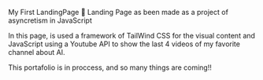 My First LandingPage 💚
Landing Page as been made as a project of asyncretism in JavaScript

In this page, is used a framework of TailWind CSS for the visual content and
JavaScript using a Youtube API to show the last 4 videos of my favorite channel about AI.

This portafolio is in proccess, and so many things are coming!!
